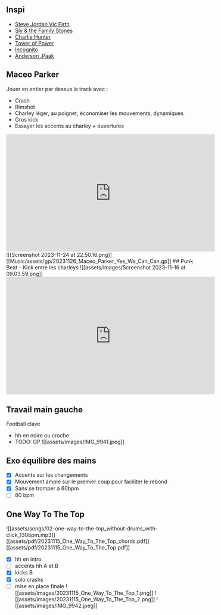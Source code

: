 ## Inspi
- [Steve Jordan Vic Firth](https://www.youtube.com/watch?v=EgfiYz4jo8I&ab_channel=VicFirth)
- [Sly & the Family Stones](https://www.youtube.com/watch?v=gZFabOuF4Ps&ab_channel=SlyATFamilyStoneVEVO)
- [Charlie Hunter](https://www.youtube.com/watch?v=0HJQJzUwRMk&ab_channel=GroundUPMusicNYC)
- [Tower of Power](https://www.youtube.com/watch?v=IDksWTzZQ2c&ab_channel=NPRMusic)
- [Incognito](https://www.youtube.com/watch?v=MWd5379FMGU&ab_channel=IncognitoVEVO)
- [Anderson .Paak](https://www.youtube.com/watch?v=ferZnZ0_rSM&pp=ygUXYW5kZXJzb24gcGFjayB0aW55IGRlc2s%3D "Anderson .Paak & The Free Nationals: NPR Music Tiny Desk Concert")

## Maceo Parker
Jouer en entier par dessus la track avec :
- Crash
- Rimshot
- Charley léger, au poignet, économiser les mouvements, dynamiques
- Gros kick
- Essayer les accents au charley + ouvertures
<iframe width="560" height="315" src="https://www.youtube.com/embed/9fVEgZBON-Y?si=hIrldMZCcFkXwDvm" title="YouTube video player" frameborder="0" allow="accelerometer; autoplay; clipboard-write; encrypted-media; gyroscope; picture-in-picture; web-share" allowfullscreen></iframe>
![[Screenshot 2023-11-24 at 22.50.16.png]]
[[Music/assets/gp/20231126_Maceo_Parker_Yes_We_Can_Can.gp]]
## Punk Beat
- Kick entre les charleys 
![[assets/images/Screenshot 2023-11-16 at 09.03.59.png]]
<iframe width="560" height="315" src="https://www.youtube.com/embed/fIAFwy0NoEk?si=TVopDp59T9yoiEO8&amp;start=187" title="YouTube video player" frameborder="0" allow="accelerometer; autoplay; clipboard-write; encrypted-media; gyroscope; picture-in-picture; web-share" allowfullscreen></iframe>

## Travail main gauche
Football clave 
- hh en noire ou croche
- TODO: GP
![[assets/images/IMG_9941.jpeg]]

## Exo équilibre des mains
- [x] Accents sur les changements
- [x] Mouvement ample sur le premier coup pour faciliter le rebond
- [x] Sans se tromper à 60bpm
- [ ] 80 bpm
## One Way To The Top

![[assets/songs/02-one-way-to-the-top_without-drums_with-click_130bpm.mp3]]
[[assets/pdf/20231115_One_Way_To_The_Top_chords.pdf]]
[[assets/pdf/20231115_One_Way_To_The_Top.pdf]]

- [x] hh en intro
- [ ] accents hh A et B
- [x] kicks B
- [x] solo crashs
- [ ] mise en place finale
![[assets/images/20231115_One_Way_To_The_Top_1.png]]
![[assets/images/20231115_One_Way_To_The_Top_2.png]]
![[assets/images/IMG_9942.jpeg]]